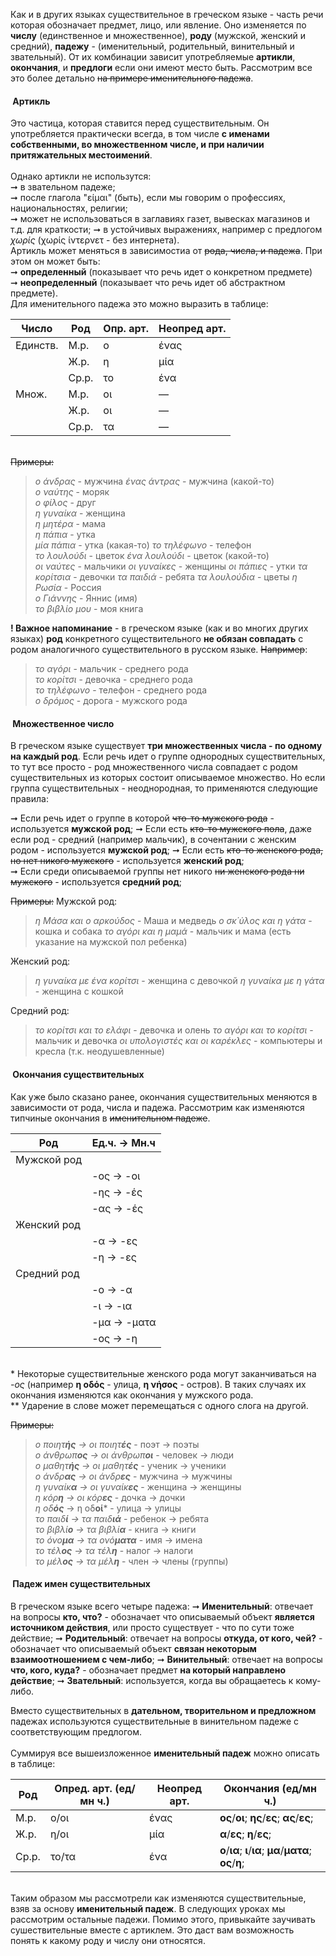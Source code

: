 Как и в других языках существительное в греческом языке - часть речи которая обозначает предмет, лицо, или явление. Оно изменяется по **числу** (единственное и множественное), **роду** (мужской, женский и средний), **падежу** - (именительный, родительный, винительный и звательный). От их комбинации зависит употребляемые **артикли**, **окончания**, и **предлоги** если они имеют место быть. Рассмотрим все это более детально ~~на примере именительного падежа~~. 

#### &nbsp;Артикль
Это частица, которая ставится перед существительным. Он употребляется практически всегда, в том числе **с именами собственными, во множественном числе, и при наличии притяжательных местоимений**.  
&nbsp;  
Однако артикли не использутся:  
➞ в звательном падеже;  
➞ после глагола "είμαι" (быть), если мы говорим о профессиях, национальностях, религии;  
➞ может не использоваться в заглавиях газет, вывесках магазинов и т.д. для краткости;
➞ в устойчивых выражениях, например с предлогом *χωρίς* (χωρίς ίντερνετ - без интернета).
&nbsp;  
Артикль может меняться в зависимостиа от ~~рода, числа, и падежа~~. При этом он может быть:  
➞ **определенный** (показывает что речь идет о конкретном предмете)  
➞ **неопределенный** (показывает что речь идет об абстрактном предмете). 
&nbsp;  
Для именительного падежа это можно выразить в таблице:  

| Число  | Род   |Опр. арт. |Неопред арт.|
|--------|-------|----------|------------|
|Единств.| М.р.  | ο        | ένας       |
|        | Ж.р.  | η        | μία        |
|        | Ср.р. | το       | ένα        |
|Множ.   | М.р.  | οι       | —          |
|        | Ж.р.  | οι       | —          |
|        | Ср.р. | τα       | —          |
  
&nbsp;  
~~Примеры:~~ 
> *ο άνδρας* - мужчина
> *ένας άντρας* - мужчина (какой-то)  
> *ο ναύτης* - моряк  
> *ο φίλος* - друг  
> *η γυναίκα* - женщина  
> *η μητέρα* - мама  
> *η πάπια* - утка  
> *μία πάπια* - утка (какая-то)
> *το τηλέφωνο* - телефон  
> *το λουλούδι* - цветок
> *ένα λουλούδι* - цветок (какой-то)  
> *οι ναύτες* - мальчики
> *οι γυναίκες* - женщины
> *οι πάπιες* - утки
> *τα κορίτσια* - девочки
> *τα παιδιά* - ребята
> *τα λουλούδια* - цветы
> *η Ρωσία* - Россия  
> *ο Γιάννης* - Яннис (имя)  
> *το βιβλίο μου* - моя книга
  

**! Важное напоминание** - в греческом языке (как и во многих других языках) **род** конкретного существительного **не обязан совпадать** с родом аналогичного существительного в русском языке. ~~Например~~: 
> *το αγόρι* - мальчик - среднего рода  
> *το κορίτσι* - девочка - среднего рода  
> *το τηλέφωνο* - телефон - среднего рода  
> *ο δρόμος* - дорога - мужского рода

#### &nbsp;Множественное число 
В греческом языке существует **три множественных числа - по одному на каждый род**. Если речь идет о группе однородных существительных, то тут все просто - род множественного числа совпадает с родом существительных из которых состоит описываемое множество. Но если группа существительных - неоднородная, то применяются следующие правила:

➞ Если речь идет о группе в которой ~~что-то мужского рода~~ - используется **мужской род**;
➞ Если есть ~~кто-то мужского пола~~, даже если род - средний (например мальчик), в сочентании с женским родом - используется **мужской род**;
➞ Если есть ~~кто-то женского рода, но нет никого мужского~~ - используется **женский род**;  
➞ Если среди описываемой группы нет никого ~~ни женского рода ни мужского~~ - используется **средний род**;  

~~Примеры:~~
Мужской род:
> *η Μάσα και ο αρκούδος* - Маша и медведь 
> *ο σκ΄ύλος και η γάτα* - кошка и собака
> *το αγόρι και η μαμά* - мальчик и мама (есть указание на мужской пол ребенка)  

Женский род:  
> *η γυναίκα με ένα κορίτσι* - женщина с девочкой
> *η γυναίκα με η γάτα* - женщина с кошкой  

Средний род:
> *το κορίτσι και το ελάφι* - девочка и олень
> *το αγόρι και το κορίτσι* - мальчик и девочка
> *οι υπολογιστές και οι καρέκλες* - компьютеры и кресла (т.к. неодушевленные)

#### &nbsp;Окончания существительных
Как уже было сказано ранее, окончания существительных меняются в зависимости от рода, числа и падежа. Рассмотрим как изменяются типчиные окончания в ~~именительном падеже~~. 

| Род   | Ед.ч. →  Мн.ч |
|-------|----------|
| Мужской род|
||-ος → -οι|
||-ης  → -ές|
||-ας → -ές| 
|Женский род|
||-α → -ες |
||-η → -ες |
|Средний род|
|| -ο → -α | 
|| -ι → -ια | 
|| -μα → -ματα | 
|| -ος → -η | 
  
&nbsp;  
\* Некоторые существительные женского рода могут заканчиваться на *-ος* (например **η οδός** - улица, **η νήσος** - остров). В таких случаях их окончания изменяются как окончания у мужского рода.  
\*\* Ударение в слове может перемещаться с одного слога на другой.

~~Примеры:~~ 
> *ο ποιητ**ής** → οι ποιητ**ές*** - поэт → поэты  
> *ο άνθρωπ**ος** → οι άνθρωπ**οι*** - человек  → люди   
> *ο μαθητ**ής** → οι μαθητ**ές*** - ученик → ученики  
> *ο άνδρ**ας** → οι άνδρ**ες*** -  мужчина → мужчины  
> *η γυναίκ**α** → οι γυναίκ**ες*** - женщина → женщины  
> *η κόρ**η** → οι κόρ**ες*** - дочка → дочки  
> *η οδ**ός*** → η οδ**οί*** - улица → улицы  
> *το παιδ**ί** → τα παιδ**ιά*** - ребенок → ребята  
> *το βιβλί**ο** → τα βιβλί**α*** - книга → книги  
> *το όνο**μα** → τα ονό**ματα*** - имя → имена  
> *το τέλ**ος** → τα τέλ**η*** - налог → налоги  
> *το μέλ**ος** → τα μέλ**η*** - член → члены (группы)  


#### &nbsp;Падеж имен существительных  
В греческом языке всего четыре падежа: 
➞ **Именительный**: отвечает на вопросы **кто, что?** - обозначает что описываемый объект **является источником действия**, или просто существует - что по сути тоже действие;
➞ **Родительный**: отвечает на вопросы **откуда, от кого, чей?** - обозначает что описываемый объект **связан некоторым взаимоотношением с чем-либо**;
➞ **Винительный**: отвечает на вопросы **что, кого, куда?** - обозначает предмет **на который направлено действие**;
➞ **Звательный**: используется, когда вы обращаетесь к кому-либо.

Вместо существительных в **дательном, творительном и предложном** падежах используются существительные в винительном падеже с соответствующим предлогом.  
&nbsp;  
Суммируя все вышеизложенное **именительный падеж** можно описать в таблице:

| Род | Опред. арт. (ед/мн ч.) |Неопред арт. |Окончания (ед/мн ч.)|
|-----|--------|-----------------------|------------------------------------|
|М.р. | ο/οι | ένας                  | **ος**/**οι**;  **ης**/**ες**;  **ας**/**ες**;  |
|Ж.р. | η/οι | μία                   | **α**/**ες**;  **η**/**ες**; |
|Ср.р.|το/τα | ένα                   | **ο**/**ια**;  **ι**/**ια**;  **μα**/**ματα**;  **ος**/**η**; |  

&nbsp;  
Таким образом мы рассмотрели как изменяются существительные, взяв за основу **именительный падеж**. В следующих уроках мы рассмотрим остальные падежи. Помимо этого, привыкайте заучивать сушествительные вместе с артиклем. Это даст вам возможность понять к какому роду и числу они относятся.  
&nbsp;
   


